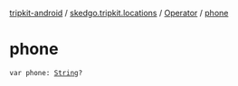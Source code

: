 [tripkit-android](../../index.md) / [skedgo.tripkit.locations](../index.md) / [Operator](index.md) / [phone](./phone.md)

# phone

`var phone: `[`String`](https://kotlinlang.org/api/latest/jvm/stdlib/kotlin/-string/index.html)`?`